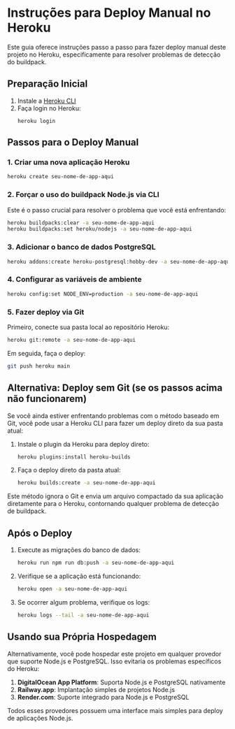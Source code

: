 # Instruções para Deploy Manual no Heroku

Este guia oferece instruções passo a passo para fazer deploy manual deste projeto no Heroku, especificamente para resolver problemas de detecção do buildpack.

## Preparação Inicial

1. Instale a [Heroku CLI](https://devcenter.heroku.com/articles/heroku-cli)
2. Faça login no Heroku:
   ```
   heroku login
   ```

## Passos para o Deploy Manual

### 1. Criar uma nova aplicação Heroku

```bash
heroku create seu-nome-de-app-aqui
```

### 2. Forçar o uso do buildpack Node.js via CLI

Este é o passo crucial para resolver o problema que você está enfrentando:

```bash
heroku buildpacks:clear -a seu-nome-de-app-aqui
heroku buildpacks:set heroku/nodejs -a seu-nome-de-app-aqui
```

### 3. Adicionar o banco de dados PostgreSQL

```bash
heroku addons:create heroku-postgresql:hobby-dev -a seu-nome-de-app-aqui
```

### 4. Configurar as variáveis de ambiente

```bash
heroku config:set NODE_ENV=production -a seu-nome-de-app-aqui
```

### 5. Fazer deploy via Git

Primeiro, conecte sua pasta local ao repositório Heroku:

```bash
heroku git:remote -a seu-nome-de-app-aqui
```

Em seguida, faça o deploy:

```bash
git push heroku main
```

## Alternativa: Deploy sem Git (se os passos acima não funcionarem)

Se você ainda estiver enfrentando problemas com o método baseado em Git, você pode usar a Heroku CLI para fazer um deploy direto da sua pasta atual:

1. Instale o plugin da Heroku para deploy direto:
   ```bash
   heroku plugins:install heroku-builds
   ```

2. Faça o deploy direto da pasta atual:
   ```bash
   heroku builds:create -a seu-nome-de-app-aqui
   ```

Este método ignora o Git e envia um arquivo compactado da sua aplicação diretamente para o Heroku, contornando qualquer problema de detecção de buildpack.

## Após o Deploy

1. Execute as migrações do banco de dados:
   ```bash
   heroku run npm run db:push -a seu-nome-de-app-aqui
   ```

2. Verifique se a aplicação está funcionando:
   ```bash
   heroku open -a seu-nome-de-app-aqui
   ```

3. Se ocorrer algum problema, verifique os logs:
   ```bash
   heroku logs --tail -a seu-nome-de-app-aqui
   ```

## Usando sua Própria Hospedagem

Alternativamente, você pode hospedar este projeto em qualquer provedor que suporte Node.js e PostgreSQL. Isso evitaria os problemas específicos do Heroku:

1. **DigitalOcean App Platform**: Suporta Node.js e PostgreSQL nativamente
2. **Railway.app**: Implantação simples de projetos Node.js
3. **Render.com**: Suporte integrado para Node.js e PostgreSQL

Todos esses provedores possuem uma interface mais simples para deploy de aplicações Node.js.